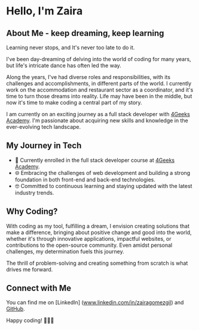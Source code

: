 # Hello, I'm Zaira

## About Me - keep dreaming, keep learning

Learning never stops, and It's never too late to do it. 

I've been day-dreaming of delving into the world of coding for many years, but life's intricate dance has often led the way. 

Along the years, I've had diverse roles and responsibilities, with its challenges and accomplishments, in different parts of the world. I currently work on the accommodation and restaurant sector as a coordinator, and it's time to turn those dreams into reality. Life may have been in the middle, but now it's time to make coding a central part of my story.

I am currently on an exciting journey as a full stack developer with [4Geeks Academy](https://www.4geeksacademy.co/). I'm passionate about acquiring new skills and knowledge in the ever-evolving tech landscape.

## My Journey in Tech

- 🚀 Currently enrolled in the full stack developer course at [4Geeks Academy](https://www.4geeksacademy.co/).
- 🌐 Embracing the challenges of web development and building a strong foundation in both front-end and back-end technologies.
- 🤓 Committed to continuous learning and staying updated with the latest industry trends.

## Why Coding?

With coding as my tool, fulfilling a dream, I envision creating solutions that make a difference, bringing about positive change and good into the world, whether it's through innovative applications, impactful websites, or contributions to the open-source community.  Even amidst personal challenges, my determination fuels this journey.

The thrill of problem-solving and creating something from scratch is what drives me forward.

## Connect with Me

You can find me on [LinkedIn] (www.linkedin.com/in/zairagomezgil) and [GitHub](https://github.com/gilzaira).

Happy coding! 👩‍💻🚀
